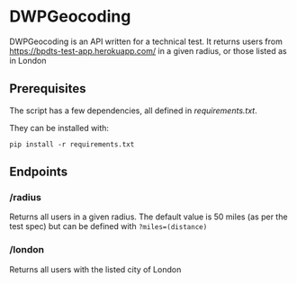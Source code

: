 # DWPGeocoding
DWPGeocoding is an API written for a technical test. It returns users from https://bpdts-test-app.herokuapp.com/ in a given radius, or those listed as in London


## Prerequisites
The script has a few dependencies, all defined in _requirements.txt_.

They can be installed with:

```
pip install -r requirements.txt
```

## Endpoints


### /radius

Returns all users in a given radius. The default value is 50 miles (as per the test spec) but can be defined with ```?miles=(distance) ```

### /london

Returns all users with the listed city of London

